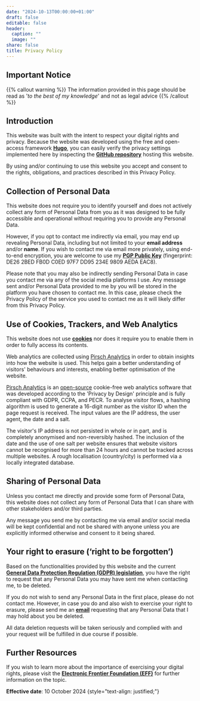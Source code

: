 ```yaml
---
date: "2024-10-13T00:00:00+01:00"
draft: false
editable: false
header:
  caption: ""
  image: ""
share: false
title: Privacy Policy
---
```

## **Important Notice**
{{% callout warning %}}
The information provided in this page should be read as '_to the best of my knowledge_' 
and not as legal advice
{{% /callout %}}

## **Introduction**
This website was built with the intent to respect your digital rights and privacy. Because the website was developed using the free and open-access
framework **[Hugo](https://gohugo.io/)**, you can easily verify the privacy settings implemented here by inspecting the
**[GitHub repository](https://github.com/halleypontes/academic_website2024)** hosting this website.

By using and/or continuing to use this website you accept and consent to the rights, obligations,
and practices described in this Privacy Policy.

## **Collection of Personal Data**
This website does not require you to identify yourself and does not actively collect any form of Personal Data from you as it was designed to be fully accessible and operational
without requiring you to provide any Personal Data. 

However, if you opt to contact me indirectly via email, you may end up revealing Personal Data, including but not limited to your **email address** and/or **name**. 
If you wish to contact me via email more privately, using end-to-end encryption, you are welcome to use my
**[PGP Public Key](https://drive.proton.me/urls/GYZNM1652C#C34xqQi4LYoU)** (fingerprint: DE26 2BED FB0D C0ED 97F7 DD95 234E 9809 AEDA EAC8).

Please note that you may also be indirectly sending Personal Data in case you contact me via any of the social media platforms I use. Any message sent and/or
Personal Data provided to me by you will be stored in the platform you have chosen to contact me.
In this case, please check the Privacy Policy of the service you used to contact me as it will likely differ from this Privacy Policy.

## **Use of Cookies, Trackers, and Web Analytics**
This website does not use **[cookies](https://www.cookiesandyou.com/)** nor does it require you to enable them in order to fully access its contents.

Web analytics are collected using [Pirsch Analytics](https://pirsch.io) in order to obtain insights into how the website is used. This helps gain a better understanding
of visitors' behaviours and interests, enabling better optimisation of the website.

[Pirsch Analytics](https://pirsch.io) is an [open-source](https://github.com/pirsch-analytics/pirsch) cookie-free web analytics software that was developed according to the
'Privacy by Design' principle and is fully compliant with GDPR, CCPA, and PECR.
To analyse visitor flows, a hashing algorithm is used to generate a 16-digit number as the visitor ID when the page request is received. The input values are the IP address,
the user agent, the date and a salt.

The visitor's IP address is not persisted in whole or in part, and is completely anonymised and non-reversibly hashed. The inclusion of the date and the use of one
salt per website ensures that website visitors cannot be recognised for more than 24 hours and cannot be tracked across multiple websites. A rough localisation (country/city)
is performed via a locally integrated database.

## **Sharing of Personal Data**
Unless you contact me directly and provide some form of Personal Data, this website does not collect any form of Personal Data that I can share with other stakeholders and/or third parties.

Any message you send me by contacting me via email and/or social media will be kept confidential and not be shared with anyone unless you are explicitly informed otherwise and 
consent to it being shared.

## **Your right to erasure (‘right to be forgotten’)**
Based on the functionalities provided by this website and the current **[General Data Protection Regulation  (GDPR) legislation](https://gdpr-info.eu/art-17-gdpr/)**, you have the
right to request that any Personal Data you may have sent me when contacting me, to be deleted.

If you do not wish to send any Personal Data in the first place, please do not contact me. However, in case you do and also wish to exercise your right to erasure,
please send me an **[email](mailto:contactme@halleypontes.com)** requesting that any Personal Data that I may hold about you be deleted.

All data deletion requests will be taken seriously and complied with and your request will be fulfilled in due course if possible.

## **Further Resources**
If you wish to learn more about the importance of exercising your digital rights, please visit the **[Electronic Frontier Foundation (EFF)](https://www.eff.org/issues/privacy)** for further information on the topic.

**Effective date**: 10 October 2024
{style="text-align: justified;"}